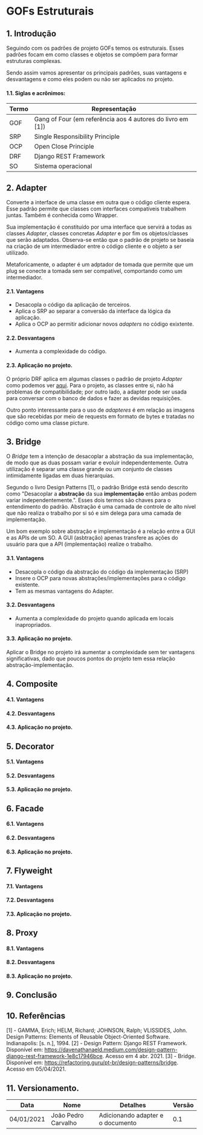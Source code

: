 # GOFs Estruturais
## 1. Introdução

Seguindo com os padrões de projeto GOFs temos os estruturais. Esses padrões focam em como classes e objetos se compõem para formar estruturas complexas. 

Sendo assim vamos apresentar os principais padrões, suas vantagens e desvantagens e como eles podem ou não ser aplicados no projeto.

#### 1.1. Siglas e acrônimos:

|Termo|Representação|
|---|---|
|GOF| Gang of Four (em referência aos 4 autores do livro em [1])|
|SRP| Single Responsibility Principle|
|OCP| Open Close Principle|
|DRF| Django REST Framework|
|SO| Sistema operacional|

## 2. Adapter

Converte a interface de uma classe em outra que o código cliente espera. Esse padrão permite que classes com interfaces compatíveis trabalhem juntas. Também é conhecida como Wrapper.

Sua implementação é constituído por uma interface que servirá a todas as classes *Adapter*, classes concretas *Adapter* e por fim os objetos/classes que serão adaptados. Observa-se então que o padrão de projeto se baseia na criação de um intermediador entre o código cliente e o objeto a ser utilizado.

Metaforicamente, o adapter é um adptador de tomada que permite que um plug se conecte a tomada sem ser compatível, comportando como um intermediador.

#### 2.1. Vantagens

- Desacopla o código da aplicação de terceiros.
- Aplica o SRP ao separar a conversão da interface da lógica da aplicação.
- Aplica o OCP ao permitir adicionar novos *adapters* no código exixtente.

#### 2.2. Desvantagens

- Aumenta a complexidade do código.

#### 2.3. Aplicação no projeto.

O próprio DRF aplica em algumas classes o padrão de projeto *Adapter* como podemos ver [aqui](https://davenathanaeld.medium.com/design-pattern-django-rest-framework-1e8c17946bce). Para o projeto, as classes entre si, não há problemas de compatibilidade; por outro lado, a adapter pode ser usada para conversar com o banco de dados e fazer as devidas requisições. 

Outro ponto interessante para o uso de *adapteres* é em relação as imagens que são recebidas por meio de requests em formato de bytes e tratadas no código como uma classe picture.

## 3. Bridge

O *Bridge* tem a intenção de desacoplar a abstração da sua implementação, de modo que as duas possam variar e evoluir independentemente. Outra utilização é separar uma classe grande ou um conjunto de classes intimidamente ligadas em duas hierarquias.

Segundo o livro Design Patterns [1], o padrão Bridge está sendo descrito como "Desacoplar a **abstração** da sua **implementação** então ambas podem variar independentemente.". Esses dois termos são chaves para o entendimento do padrão. Abstração é uma camada de controle de alto nível que não realiza o trabalho por si só e sim delega para uma camada de implementação. 

Um bom exemplo sobre abstração e implementação é a relação entre a GUI e as APIs de um SO. A GUI (asbtração) apenas transfere as ações do usuário para que a API (implementação) realize o trabalho.

#### 3.1. Vantagens

- Desacopla o código da abstração do código da implementação (SRP)
- Insere o OCP para novas abstrações/implementações para o código existente.
- Tem as mesmas vantagens do Adapter.

#### 3.2. Desvantagens

- Aumenta a complexidade do projeto quando aplicada em locais inapropriados.

#### 3.3. Aplicação no projeto.

Aplicar o Bridge no projeto irá aumentar a complexidade sem ter vantagens significativas, dado que poucos pontos do projeto tem essa relação abstração-implementação.

## 4. Composite
#### 4.1. Vantagens
#### 4.2. Desvantagens
#### 4.3. Aplicação no projeto.
## 5. Decorator
#### 5.1. Vantagens
#### 5.2. Desvantagens
#### 5.3. Aplicação no projeto.
## 6. Facade
#### 6.1. Vantagens
#### 6.2. Desvantagens
#### 6.3. Aplicação no projeto.
## 7. Flyweight
#### 7.1. Vantagens
#### 7.2. Desvantagens
#### 7.3. Aplicação no projeto.
## 8. Proxy
#### 8.1. Vantagens
#### 8.2. Desvantagens
#### 8.3. Aplicação no projeto.
## 9. Conclusão
## 10. Referências

[1] - GAMMA, Erich; HELM, Richard; JOHNSON, Ralph; VLISSIDES, John. Design Patterns: Elements of Reusable Object-Oriented Software. Indianapolis: [s. n.], 1994.
[2] - Design Pattern: Django REST Framework. Disponível em: https://davenathanaeld.medium.com/design-pattern-django-rest-framework-1e8c17946bce. Acesso em 4 abr. 2021.
[3] - Bridge. Disponível em: https://refactoring.guru/pt-br/design-patterns/bridge. Acesso em 05/04/2021.

## 11. Versionamento.

|Data|Nome|Detalhes|Versão|
|---|----|---|---|
|04/01/2021| João Pedro Carvalho| Adicionando adapter e o documento |0.1|